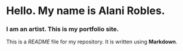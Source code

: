 # Hello. My name is Alani Robles.

### I am an artist. This is my portfolio site.

This is a *README* file for my repository. It is written using **Markdown**.
